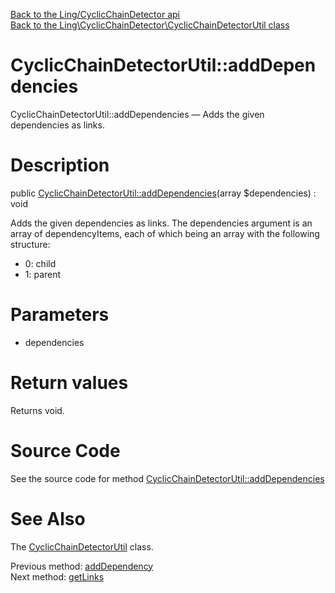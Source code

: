 [Back to the Ling/CyclicChainDetector api](https://github.com/lingtalfi/CyclicChainDetector/blob/master/doc/api/Ling/CyclicChainDetector.md)<br>
[Back to the Ling\CyclicChainDetector\CyclicChainDetectorUtil class](https://github.com/lingtalfi/CyclicChainDetector/blob/master/doc/api/Ling/CyclicChainDetector/CyclicChainDetectorUtil.md)


CyclicChainDetectorUtil::addDependencies
================



CyclicChainDetectorUtil::addDependencies — Adds the given dependencies as links.




Description
================


public [CyclicChainDetectorUtil::addDependencies](https://github.com/lingtalfi/CyclicChainDetector/blob/master/doc/api/Ling/CyclicChainDetector/CyclicChainDetectorUtil/addDependencies.md)(array $dependencies) : void




Adds the given dependencies as links.
The dependencies argument is an array of dependencyItems,
each of which being an array with the following structure:

- 0: child
- 1: parent




Parameters
================


- dependencies

    


Return values
================

Returns void.








Source Code
===========
See the source code for method [CyclicChainDetectorUtil::addDependencies](https://github.com/lingtalfi/CyclicChainDetector/blob/master/CyclicChainDetectorUtil.php#L91-L97)


See Also
================

The [CyclicChainDetectorUtil](https://github.com/lingtalfi/CyclicChainDetector/blob/master/doc/api/Ling/CyclicChainDetector/CyclicChainDetectorUtil.md) class.

Previous method: [addDependency](https://github.com/lingtalfi/CyclicChainDetector/blob/master/doc/api/Ling/CyclicChainDetector/CyclicChainDetectorUtil/addDependency.md)<br>Next method: [getLinks](https://github.com/lingtalfi/CyclicChainDetector/blob/master/doc/api/Ling/CyclicChainDetector/CyclicChainDetectorUtil/getLinks.md)<br>

